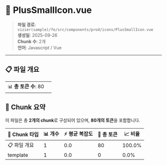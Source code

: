 # 📄 PlusSmallIcon.vue

> **파일 경로**: `vizier(sample)/fe/src/components/prod/icons/PlusSmallIcon.vue`  
> **생성일**: 2025-09-26  
> **Chunk 수**: 2개  
> **언어**: Javascript / Vue
---


## 📋 파일 개요

| | |
|--|--|
| 📊 **총 토큰 수**: 80 |  |






## 🧩 Chunk 요약

이 파일은 총 **2개의 chunk**로 구성되어 있으며, **80개의 토큰**을 포함합니다.

| 🧩 Chunk 타입 | 📊 개수 | ⚡ 평균 복잡도 | 📝 총 토큰 | 📈 비율 |
|---------------|--------|-------------|----------|--------|
| 📋 파일 개요 | 1 | 0.0 | 80 | 100.0% |
| template | 1 | 0.0 | 0 | 0.0% |

